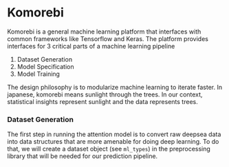 # Komorebi
Komorebi is a general machine learning platform that interfaces with common frameworks like Tensorflow and Keras. The platform provides interfaces for 3 critical parts of a machine learning pipeline

1. Dataset Generation 
2. Model Specification
3. Model Training

The design philosophy is to modularize machine learning to iterate faster. In japanese, komorebi means sunlight through the trees. In our context, statistical insights represent sunlight and the data represents trees.

### Dataset Generation
The first step in running the attention model is to convert raw deepsea data into data structures that are more amenable for doing deep learning. To do that, we will create a dataset object (see `ml_types`) in the preprocessing library that will be needed for our prediction pipeline. 

